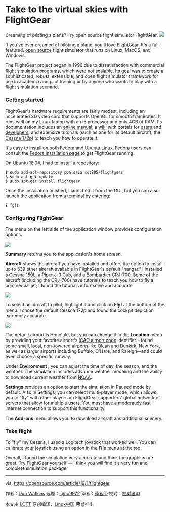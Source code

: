 [#]: collector: (lujun9972)
[#]: translator: ( )
[#]: reviewer: ( )
[#]: publisher: ( )
[#]: url: ( )
[#]: subject: (Take to the virtual skies with FlightGear)
[#]: via: (https://opensource.com/article/19/1/flightgear)
[#]: author: (Don Watkins https://opensource.com/users/don-watkins)

Take to the virtual skies with FlightGear
======
Dreaming of piloting a plane? Try open source flight simulator FlightGear.
![](https://opensource.com/sites/default/files/styles/image-full-size/public/lead-images/flightgear_cockpit_plane_sky.jpg?itok=LRy0lpOS)

If you've ever dreamed of piloting a plane, you'll love [FlightGear][1]. It's a full-featured, [open source][2] flight simulator that runs on Linux, MacOS, and Windows.

The FlightGear project began in 1996 due to dissatisfaction with commercial flight simulation programs, which were not scalable. Its goal was to create a sophisticated, robust, extensible, and open flight simulator framework for use in academia and pilot training or by anyone who wants to play with a flight simulation scenario.

### Getting started

FlightGear's hardware requirements are fairly modest, including an accelerated 3D video card that supports OpenGL for smooth framerates. It runs well on my Linux laptop with an i5 processor and only 4GB of RAM. Its documentation includes an [online manual][3]; a [wiki][4] with portals for [users][5] and [developers][6]; and extensive tutorials (such as one for its default aircraft, the [Cessna 172p][7]) to teach you how to operate it.

It's easy to install on both [Fedora][8] and [Ubuntu][9] Linux. Fedora users can consult the [Fedora installation page][10] to get FlightGear running.

On Ubuntu 18.04, I had to install a repository:

```
$ sudo add-apt-repository ppa:saiarcot895/flightgear
$ sudo apt-get update
$ sudo apt-get install flightgear
```

Once the installation finished, I launched it from the GUI, but you can also launch the application from a terminal by entering:

```
$ fgfs
```

### Configuring FlightGear

The menu on the left side of the application window provides configuration options.

![](https://opensource.com/sites/default/files/uploads/flightgear_menu.png)

**Summary** returns you to the application's home screen.

**Aircraft** shows the aircraft you have installed and offers the option to install up to 539 other aircraft available in FlightGear's default "hangar." I installed a Cessna 150L, a Piper J-3 Cub, and a Bombardier CRJ-700. Some of the aircraft (including the CRJ-700) have tutorials to teach you how to fly a commercial jet; I found the tutorials informative and accurate.

![](https://opensource.com/sites/default/files/uploads/flightgear_aircraft.png)

To select an aircraft to pilot, highlight it and click on **Fly!** at the bottom of the menu. I chose the default Cessna 172p and found the cockpit depiction extremely accurate.

![](https://opensource.com/sites/default/files/uploads/flightgear_cockpit-view.png)

The default airport is Honolulu, but you can change it in the **Location** menu by providing your favorite airport's [ICAO airport code][11] identifier. I found some small, local, non-towered airports like Olean and Dunkirk, New York, as well as larger airports including Buffalo, O'Hare, and Raleigh—and could even choose a specific runway.

Under **Environment** , you can adjust the time of day, the season, and the weather. The simulation includes advance weather modeling and the ability to download current weather from [NOAA][12].

**Settings** provides an option to start the simulation in Paused mode by default. Also in Settings, you can select multi-player mode, which allows you to "fly" with other players on FlightGear supporters' global network of servers that allow for multiple users. You must have a moderately fast internet connection to support this functionality.

The **Add-ons** menu allows you to download aircraft and additional scenery.

### Take flight

To "fly" my Cessna, I used a Logitech joystick that worked well. You can calibrate your joystick using an option in the **File** menu at the top.

Overall, I found the simulation very accurate and think the graphics are great. Try FlightGear yourself — I think you will find it a very fun and complete simulation package.

--------------------------------------------------------------------------------

via: https://opensource.com/article/19/1/flightgear

作者：[Don Watkins][a]
选题：[lujun9972][b]
译者：[译者ID](https://github.com/译者ID)
校对：[校对者ID](https://github.com/校对者ID)

本文由 [LCTT](https://github.com/LCTT/TranslateProject) 原创编译，[Linux中国](https://linux.cn/) 荣誉推出

[a]: https://opensource.com/users/don-watkins
[b]: https://github.com/lujun9972
[1]: http://home.flightgear.org/
[2]: http://wiki.flightgear.org/GNU_General_Public_License
[3]: http://flightgear.sourceforge.net/getstart-en/getstart-en.html
[4]: http://wiki.flightgear.org/FlightGear_Wiki
[5]: http://wiki.flightgear.org/Portal:User
[6]: http://wiki.flightgear.org/Portal:Developer
[7]: http://wiki.flightgear.org/Cessna_172P
[8]: http://rpmfind.net/linux/rpm2html/search.php?query=flightgear
[9]: https://launchpad.net/~saiarcot895/+archive/ubuntu/flightgear
[10]: https://apps.fedoraproject.org/packages/FlightGear/
[11]: https://en.wikipedia.org/wiki/ICAO_airport_code
[12]: https://www.noaa.gov/
